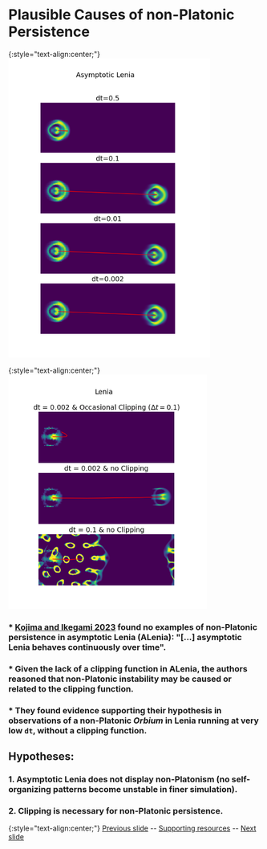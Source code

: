 # Plausible Causes of non-Platonic Persistence 

{:style="text-align:center;"}
![Lenia update equation](https://raw.githubusercontent.com/riveSunder/fractal_persistence/master/docs/assets/alenia_kojima_ikegami.png)

{:style="text-align:center;"}
![Lenia update equation](https://raw.githubusercontent.com/riveSunder/fractal_persistence/master/docs/assets/noclip_lenia_kojima_ikegami.png)

### * [Kojima and Ikegami 2023](https://direct.mit.edu/isal/proceedings/isal2023/35/43/116815) found no examples of non-Platonic persistence in asymptotic Lenia (ALenia): "[...] asymptotic Lenia behaves continuously over time".
### * Given the lack of a clipping function in ALenia, the authors reasoned that non-Platonic instability may be caused or related to the clipping function.
### * They found evidence supporting their hypothesis in observations of a non-Platonic _Orbium_ in Lenia running at very low `dt`, without a clipping function.

## Hypotheses:
### 1. Asymptotic Lenia does not display non-Platonism (no self-organizing patterns become unstable in finer simulation).
### 2. Clipping is necessary for non-Platonic persistence. 


{:style="text-align:center;"}
[Previous slide](https://rivesunder.github.io/fractal_persistence/al24_slide_002) -- [Supporting resources](https://rivesunder.github.io/fractal_persistence) -- [Next slide](https://rivesunder.github.io/fractal_persistence/al24_slide_004)

